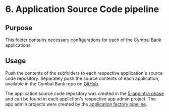 # 6. Application Source Code pipeline

## Purpose
This folder contains necessary configurations for each of the Cymbal Bank applications.

## Usage
Push the contents of the subfolders to each respective application's source code repository. Separately push the source contents of each application, available in the Cymbal Bank repo on [GitHub](https://github.com/GoogleCloudPlatform/bank-of-anthos/tree/main/src).

The application source code repository was created in the [5-appinfra phase](../5-appinfra/modules/cicd-pipeline/main.tf) and can be found in each appliction's respective app admin project. The app admin projects were created by the [application factory pipeline](../3-appfactory/modules/app-group-baseline/main.tf).

